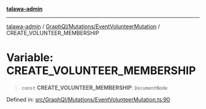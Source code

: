 [**talawa-admin**](../../../../README.md)

***

[talawa-admin](../../../../README.md) / [GraphQl/Mutations/EventVolunteerMutation](../README.md) / CREATE\_VOLUNTEER\_MEMBERSHIP

# Variable: CREATE\_VOLUNTEER\_MEMBERSHIP

> `const` **CREATE\_VOLUNTEER\_MEMBERSHIP**: `DocumentNode`

Defined in: [src/GraphQl/Mutations/EventVolunteerMutation.ts:90](https://github.com/bint-Eve/talawa-admin/blob/3ea1bc8148fd1f2efa92a17958ea5a5df0d9cc86/src/GraphQl/Mutations/EventVolunteerMutation.ts#L90)
